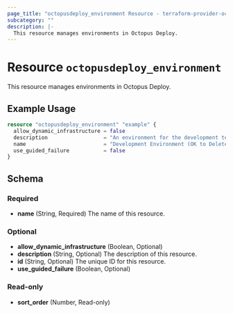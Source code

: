 ```yaml
---
page_title: "octopusdeploy_environment Resource - terraform-provider-octopusdeploy"
subcategory: ""
description: |-
  This resource manages environments in Octopus Deploy.
---
```


# Resource `octopusdeploy_environment`

This resource manages environments in Octopus Deploy.

## Example Usage

```terraform
resource "octopusdeploy_environment" "example" {
  allow_dynamic_infrastructure = false
  description                  = "An environment for the development team."
  name                         = "Development Environment (OK to Delete)"
  use_guided_failure           = false
}
```

## Schema

### Required

- **name** (String, Required) The name of this resource.

### Optional

- **allow_dynamic_infrastructure** (Boolean, Optional)
- **description** (String, Optional) The description of this resource.
- **id** (String, Optional) The unique ID for this resource.
- **use_guided_failure** (Boolean, Optional)

### Read-only

- **sort_order** (Number, Read-only)


